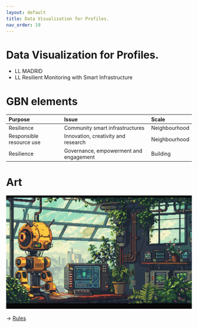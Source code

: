 ```yaml
---
layout: default
title: Data Visualization for Profiles.
nav_order: 19
---
```


# Data Visualization for Profiles.

* LL MADRID
* LL Resilient Monitoring with Smart Infrastructure


# GBN elements

| Purpose                  | Issue                                  | Scale         |
|:-------------------------|:---------------------------------------|:--------------|
| Resilience               | Community smart infrastructures        | Neighbourhood |
| Responsible resource use | Innovation, creativity and research    | Neighbourhood |
| Resilience               | Governance, empowerment and engagement | Building      |

# Art

![](art/MGP-C-UC2.png)




-> [Rules](rules.md)
